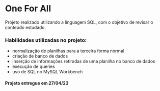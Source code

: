 <!-- Olá, Tryber!
Esse é apenas um arquivo inicial para o README do seu projeto.
É essencial que você preencha esse documento por conta própria, ok?
Não deixe de usar nossas dicas de escrita de README de projetos, e deixe sua criatividade brilhar!
:warning: IMPORTANTE: você precisa deixar nítido:
- quais arquivos/pastas foram desenvolvidos por você; 
- quais arquivos/pastas foram desenvolvidos por outra pessoa estudante;
- quais arquivos/pastas foram desenvolvidos pela Trybe.
-->

# One For All

Projeto realizado utilizando a linguagem SQL, com o objetivo de revisar o conteúdo estudado. 

### Habilidades utilizadas no projeto:

- normalização de planilhas para a terceira forma normal
- criação de banco de dados
- inserção de informações retiradas de uma planilha no banco de dados
- execução de queries
- uso de SQL no MySQL Workbench

<!--
[![](https://img.shields.io/badge/Visualização-30363D?style=for-the-badge&logoColor=white)](https://marianaapereira.github.io/project-solar-system/)
-->

#### Projeto entregue em 27/04/23
